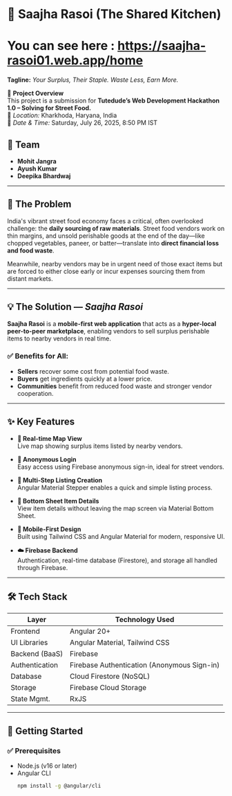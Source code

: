 # 🥘 Saajha Rasoi (The Shared Kitchen)
# You can see here : https://saajha-rasoi01.web.app/home

**Tagline:** *Your Surplus, Their Staple. Waste Less, Earn More.*

📢 **Project Overview**  
This project is a submission for **Tutedude’s Web Development Hackathon 1.0 – Solving for Street Food.**  
📍 *Location:* Kharkhoda, Haryana, India  
📅 *Date & Time:* Saturday, July 26, 2025, 8:50 PM IST

## 👥 Team

- **Mohit Jangra**
- **Ayush Kumar**
- **Deepika Bhardwaj**



---

## 🚩 The Problem

India's vibrant street food economy faces a critical, often overlooked challenge: the **daily sourcing of raw materials**. Street food vendors work on thin margins, and unsold perishable goods at the end of the day—like chopped vegetables, paneer, or batter—translate into **direct financial loss and food waste**.

Meanwhile, nearby vendors may be in urgent need of those exact items but are forced to either close early or incur expenses sourcing them from distant markets.

---

## 💡 The Solution — *Saajha Rasoi*

**Saajha Rasoi** is a **mobile-first web application** that acts as a **hyper-local peer-to-peer marketplace**, enabling vendors to sell surplus perishable items to nearby vendors in real time.

### ✅ Benefits for All:
- **Sellers** recover some cost from potential food waste.
- **Buyers** get ingredients quickly at a lower price.
- **Communities** benefit from reduced food waste and stronger vendor cooperation.

---

## ✨ Key Features

- **📍 Real-time Map View**  
  Live map showing surplus items listed by nearby vendors.

- **🔐 Anonymous Login**  
  Easy access using Firebase anonymous sign-in, ideal for street vendors.

- **📝 Multi-Step Listing Creation**  
  Angular Material Stepper enables a quick and simple listing process.

- **📄 Bottom Sheet Item Details**  
  View item details without leaving the map screen via Material Bottom Sheet.

- **📱 Mobile-First Design**  
  Built using Tailwind CSS and Angular Material for modern, responsive UI.

- **☁️ Firebase Backend**  
  Authentication, real-time database (Firestore), and storage all handled through Firebase.

---

## 🛠️ Tech Stack

| Layer           | Technology Used                          |
|----------------|-------------------------------------------|
| Frontend        | Angular 20+                               |
| UI Libraries    | Angular Material, Tailwind CSS            |
| Backend (BaaS)  | Firebase                                  |
| Authentication | Firebase Authentication (Anonymous Sign-in) |
| Database        | Cloud Firestore (NoSQL)                  |
| Storage         | Firebase Cloud Storage                   |
| State Mgmt.     | RxJS                                      |

---

## 🚀 Getting Started

### ✅ Prerequisites

- Node.js (v16 or later)
- Angular CLI  
  ```bash
  npm install -g @angular/cli
